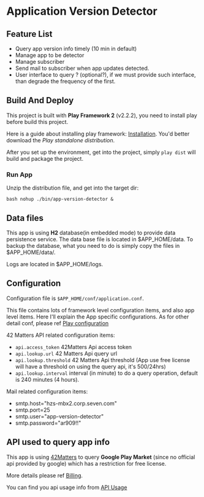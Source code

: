 Application Version Detector
=====================================

## Feature List

* Query app version info timely (10 min in default)
* Manage app to be detector
* Manage subscriber
* Send mail to subscriber when app updates detected.
* User interface to query ? (optional?), if we must provide such interface, 
  than degrade the frequency of the first.


## Build And Deploy

This project is built with **Play Framework 2** (v2.2.2), you need to 
install play before build this project.
  
Here is a guide about installing play framework: [Installation](http://www.playframework.com/documentation/2.2.x/Installing).
You'd better download the _Play standalone distribution_.
  
After you set up the environment, get into the project, simply `play dist` will build and package the project.
  
### Run App
  
Unzip the distribution file, and get into the target dir:

`bash
nohup ./bin/app-version-detector &
`
  
## Data files

This app is using **H2** database(in embedded mode) to provide data persistence service.
The data base file is located in $APP_HOME/data. To backup the database, what you need to do
is simply copy the files in $APP_HOME/data/.

Logs are located in $APP_HOME/logs.

## Configuration

Configuration file is `$APP_HOME/conf/application.conf`.

This file contains lots of framework level configuration items, and also app level items. Here I'll
explain the App specific configurations. As for other detail conf, please ref 
[Play configuration](http://www.playframework.com/documentation/2.2.x/Configuration)

42 Matters API related configuration items: 

* `api.access_token` 42Matters Api access token 
* `api.lookup.url` 42 Matters Api query url
* `api.lookup.threshold` 42 Matters Api threshold (App use free license will have a 
  threshold on using the query api, it's 500/24hrs)
* `api.lookup.interval` interval (in minute) to do a query operation, default is 240 minutes (4 hours). 

Mail related configuration items:

* smtp.host="hzs-mbx2.corp.seven.com"
* smtp.port=25
* smtp.user="app-version-detector"
* smtp.password="ar909!!"

## API used to query app info

This app is using [42Matters](https://42matters.com/api/lookup) to query 
**Google Play Market** (since no official api provided by google) which has a restriction for free license.

More details please ref [Billing](https://42matters.com/api/billing).

You can find you api usage info from [API Usage](https://42matters.com/api/account)


